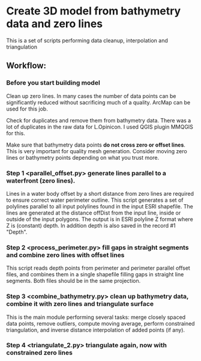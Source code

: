 # Create 3D model from bathymetry data and zero lines
This is a set of scripts performing data cleanup, interpolation and triangulation

## Workflow:

### Before you start building model ### 

Clean up zero lines. In many cases the number of data points can be significantly reduced without sacrificing much of a quality. ArcMap can be used for this job.

Check for duplicates and remove them from bathymetry data. There was a lot of duplicates in the raw data for L.Opinicon. I used QGIS plugin MMQGIS for this. 

Make sure that bathymetry data points **do not cross zero or offset lines**. This is very important for quality mesh generation.  Consider moving zero lines or bathymetry points depending on what you trust more.

### Step 1 <parallel_offset.py>  generate lines parallel to a waterfront (zero lines).  
Lines in a water body offset by a short distance from zero lines are required to ensure correct water perimeter outline. This script generates a set of polylines  parallel to all input polylines found in the input ESRI shapefile. The lines are generated at the distance offDist from the input line, inside or outside of the input polygons. The output is in  ESRI polyline Z format where Z is (constant) depth. In addition depth is also saved in the record #1 "Depth".

### Step 2 <process_perimeter.py> fill gaps in straight segments and combine zero lines with offset lines 
This script reads depth points from perimeter and perimeter parallel offset files, and combines them in a single shapefile filling gaps in straight line segments. Both files should be in the same projection. 

### Step 3 <combine_bathymetry.py> clean up bathymetry data, combine it with zero lines and triangulate surface
This is the main module performing several tasks: merge closely spaced data points, remove outliers, compute moving average, perform constrained triangulation, and inverse distance interpolation of added points (if any).

### Step 4 <triangulate_2.py> triangulate again, now with constrained zero lines
